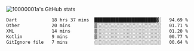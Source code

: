 ![10000001a's GitHub stats](https://github-readme-stats.vercel.app/api?username=10000001a&show_icons=true&theme=onedark&count_private=true)

<!-- [![Top Langs](https://github-readme-stats.vercel.app/api/top-langs/?username=10000001a&layout=compact&theme=onedark&langs_count=5)](https://github.com/anuraghazra/github-readme-stats) -->
<!--
**10000001a/10000001a** is a ✨ _special_ ✨ repository because its `README.md` (this file) appears on your GitHub profile.

Here are some ideas to get you started:

- 🔭 I’m currently working on ...
- 🌱 I’m currently learning ...
- 👯 I’m looking to collaborate on ...
- 🤔 I’m looking for help with ...
- 💬 Ask me about ...
- 📫 How to reach me: ...
- 😄 Pronouns: ...
- ⚡ Fun fact: ...
-->

<!--START_SECTION:waka-->

```txt
Dart             18 hrs 37 mins  ███████████████████████▓░   94.69 %
Other            20 mins         ▒░░░░░░░░░░░░░░░░░░░░░░░░   01.71 %
XML              14 mins         ▒░░░░░░░░░░░░░░░░░░░░░░░░   01.20 %
Kotlin           9 mins          ▒░░░░░░░░░░░░░░░░░░░░░░░░   00.77 %
GitIgnore file   7 mins          ░░░░░░░░░░░░░░░░░░░░░░░░░   00.64 %
```

<!--END_SECTION:waka-->
